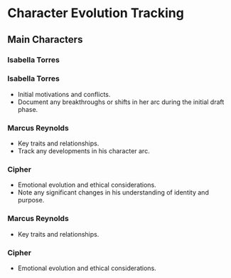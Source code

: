 # Character Evolution Tracking

## Main Characters

### Isabella Torres
### Isabella Torres
- Initial motivations and conflicts.
- Document any breakthroughs or shifts in her arc during the initial draft phase.

### Marcus Reynolds
- Key traits and relationships.
- Track any developments in his character arc.

### Cipher
- Emotional evolution and ethical considerations.
- Note any significant changes in his understanding of identity and purpose.

### Marcus Reynolds
- Key traits and relationships.

### Cipher
- Emotional evolution and ethical considerations.
